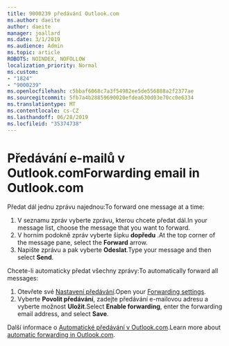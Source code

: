 ```yaml
---
title: 9000239 předávání Outlook.com
ms.author: daeite
author: daeite
manager: joallard
ms.date: 3/1/2019
ms.audience: Admin
ms.topic: article
ROBOTS: NOINDEX, NOFOLLOW
localization_priority: Normal
ms.custom:
- "1824"
- "9000239"
ms.openlocfilehash: c5bbaf6068c7a3f54982ee5de556888a2f2377ae
ms.sourcegitcommit: 5fb7a4b28859690020efdea630d03e70cc0e6334
ms.translationtype: MT
ms.contentlocale: cs-CZ
ms.lasthandoff: 06/28/2019
ms.locfileid: "35374738"
---
```

# <a name="forwarding-email-in-outlookcom"></a><span data-ttu-id="bbcab-102">Předávání e-mailů v Outlook.com</span><span class="sxs-lookup"><span data-stu-id="bbcab-102">Forwarding email in Outlook.com</span></span>

<span data-ttu-id="bbcab-103">Předat dál jednu zprávu najednou:</span><span class="sxs-lookup"><span data-stu-id="bbcab-103">To forward one message at a time:</span></span>

1. <span data-ttu-id="bbcab-104">V seznamu zpráv vyberte zprávu, kterou chcete předat dál.</span><span class="sxs-lookup"><span data-stu-id="bbcab-104">In your message list, choose the message that you want to forward.</span></span>
2. <span data-ttu-id="bbcab-105">V horním podokně zpráv vyberte šipku **dopředu** .</span><span class="sxs-lookup"><span data-stu-id="bbcab-105">At the top corner of the message pane, select the **Forward** arrow.</span></span>
3. <span data-ttu-id="bbcab-106">Napište zprávu a pak vyberte **Odeslat**.</span><span class="sxs-lookup"><span data-stu-id="bbcab-106">Type your message and then select **Send**.</span></span>

<span data-ttu-id="bbcab-107">Chcete-li automaticky předat všechny zprávy:</span><span class="sxs-lookup"><span data-stu-id="bbcab-107">To automatically forward all messages:</span></span>

1. <span data-ttu-id="bbcab-108">Otevřete své [Nastavení předávání](https://outlook.live.com/mail/options/mail/forwarding/forwardingOption).</span><span class="sxs-lookup"><span data-stu-id="bbcab-108">Open your [Forwarding settings](https://outlook.live.com/mail/options/mail/forwarding/forwardingOption).</span></span>
2. <span data-ttu-id="bbcab-109">Vyberte **Povolit předávání**, zadejte předávání e-mailovou adresu a vyberte možnost **Uložit**.</span><span class="sxs-lookup"><span data-stu-id="bbcab-109">Select **Enable forwarding**, enter the forwarding email address, and select **Save**.</span></span>

<span data-ttu-id="bbcab-110">Další informace o [Automatické předávání v Outlook.com](https://support.office.com/article/6246987c-6c8f-4144-b255-14fc07007dad).</span><span class="sxs-lookup"><span data-stu-id="bbcab-110">Learn more about [automatic forwarding in Outlook.com](https://support.office.com/article/6246987c-6c8f-4144-b255-14fc07007dad).</span></span>